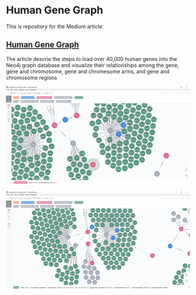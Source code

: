 # Human Gene Graph

This is repository for the Medium article:
## [Human Gene Graph](https://medium.com/@hongpingliang/visualize-clinical-data-in-graph-database-in-20-minutes-f4de223449a2)

The article descrie the steps to load over 40,000 human genes into the Neo4j graph database and visualize their relationships among the gene, gene and chromosome, gene and chromesome arms, and gene and chromosome regions

![alt text](https://github.com/hongpingliang/gene_graph/blob/master/img/sample1.png?raw=true "Gene Graph")



![alt text](https://github.com/hongpingliang/gene_graph/blob/master/img/sample4.png?raw=true "Gene Graph")







